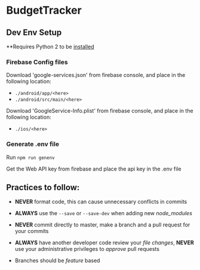 # BudgetTracker

## Dev Env Setup
**Requires Python 2 to be [installed](https://www.python.org/downloads/release/python-2715/)
### Firebase Config files

Download 'google-services.json' from firebase console, and place in the following location:

- `./android/app/<here>`
- `./android/src/main/<here>`

Download 'GoogleService-Info.plist' from firebase console, and place in the following location:
- `./ios/<here>`

### Generate .env file

Run `npm run genenv`

Get the Web API key from firebase and place the api key in the .env file

## Practices to follow:

-   **NEVER** format code, this can cause unnecessary conflicts in commits

-   **ALWAYS** use the `--save` or `--save-dev` when adding new _node_modules_

-   **NEVER** commit directly to master, make a branch and a pull request for your commits

-   **ALWAYS** have another developer code review your _file changes_, **NEVER** use your administrative privileges to _approve_ pull requests

-   Branches should be _feature_ based
